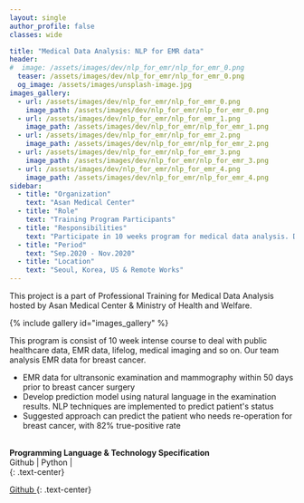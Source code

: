 ```yaml
---
layout: single
author_profile: false
classes: wide

title: "Medical Data Analysis: NLP for EMR data"
header:
#  image: /assets/images/dev/nlp_for_emr/nlp_for_emr_0.png
  teaser: /assets/images/dev/nlp_for_emr/nlp_for_emr_0.png
  og_image: /assets/images/unsplash-image.jpg
images_gallery:
  - url: /assets/images/dev/nlp_for_emr/nlp_for_emr_0.png
    image_path: /assets/images/dev/nlp_for_emr/nlp_for_emr_0.png
  - url: /assets/images/dev/nlp_for_emr/nlp_for_emr_1.png
    image_path: /assets/images/dev/nlp_for_emr/nlp_for_emr_1.png
  - url: /assets/images/dev/nlp_for_emr/nlp_for_emr_2.png
    image_path: /assets/images/dev/nlp_for_emr/nlp_for_emr_2.png
  - url: /assets/images/dev/nlp_for_emr/nlp_for_emr_3.png
    image_path: /assets/images/dev/nlp_for_emr/nlp_for_emr_3.png
  - url: /assets/images/dev/nlp_for_emr/nlp_for_emr_4.png
    image_path: /assets/images/dev/nlp_for_emr/nlp_for_emr_4.png
sidebar:
  - title: "Organization"
    text: "Asan Medical Center"
  - title: "Role"
    text: "Training Program Participants"
  - title: "Responsibilities"
    text: "Participate in 10 weeks program for medical data analysis. Develop NLP model for EMR data" 
  - title: "Period"
    text: "Sep.2020 - Nov.2020"
  - title: "Location"
    text: "Seoul, Korea, US & Remote Works" 
---
```


This project is a part of Professional Training for Medical Data Analysis hosted by Asan Medical Center & Ministry of Health and Welfare. 

{% include gallery id="images_gallery" %}

This program is consist of 10 week intense course to deal with public healthcare data, EMR data, lifelog, medical imaging and so on. Our team analysis EMR data for breast cancer.

<ul>
  <li>EMR data for ultransonic examination and  mammography within 50 days prior to breast cancer surgery</li>
  <li>Develop prediction model using natural language in the examination results. NLP techniques are implemented to predict patient's status</li>
  <li>Suggested approach can predict the patient who needs re-operation for breast cancer, with 82% true-positive rate</li>
</ul>

<br>
<b>Programming Language & Technology Specification</b>
<div class="notice">
  <i class="fab fa-fw fa-github" ></i> Github | 
  <i class="fab fa-fw fa-python"></i> Python | 
</div>
{: .text-center}

<a href="https://github.com/yongkyung-oh/" class="btn btn--primary" style="width: 10em"> <i class="fab fa-fw fa-github" ></i> Github </a>
{: .text-center}
